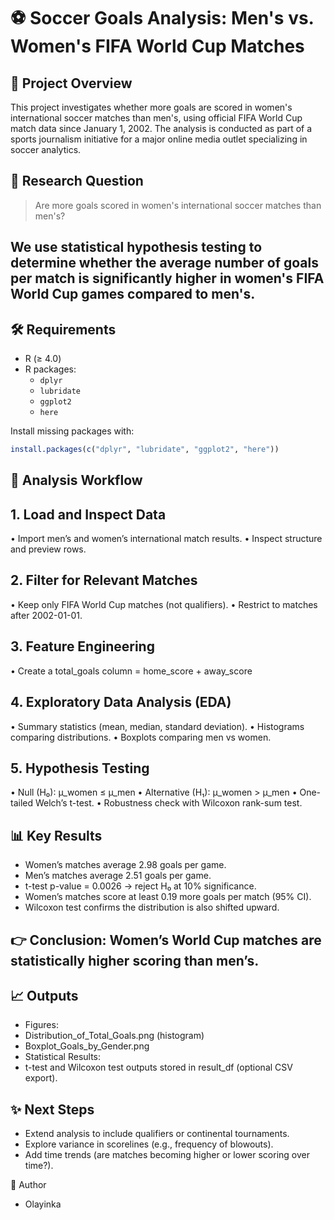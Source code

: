 # ⚽ Soccer Goals Analysis: Men's vs. Women's FIFA World Cup Matches

## 📌 Project Overview

This project investigates whether more goals are scored in women's international soccer matches than men's, using official FIFA World Cup match data since January 1, 2002. The analysis is conducted as part of a sports journalism initiative for a major online media outlet specializing in soccer analytics.

## 🎯 Research Question

> Are more goals scored in women's international soccer matches than men's?

We use statistical hypothesis testing to determine whether the average number of goals per match is significantly higher in women's FIFA World Cup games compared to men's.
---
## 🛠️ Requirements
- R (≥ 4.0)
- R packages:
  - `dplyr`
  - `lubridate`
  - `ggplot2`
  - `here`

Install missing packages with:
```r
install.packages(c("dplyr", "lubridate", "ggplot2", "here"))
```
## 🚀 Analysis Workflow

## 1. Load and Inspect Data
• 	Import men’s and women’s international match results.
• 	Inspect structure and preview rows.

## 2. Filter for Relevant Matches
• 	Keep only FIFA World Cup matches (not qualifiers).
• 	Restrict to matches after 2002-01-01.

## 3. Feature Engineering
•  Create a total_goals column = home_score + away_score


## 4. Exploratory Data Analysis (EDA)
• 	Summary statistics (mean, median, standard deviation).
• 	Histograms comparing distributions.
• 	Boxplots comparing men vs women.

## 5. Hypothesis Testing
• 	Null (H₀): μ_women ≤ μ_men
• 	Alternative (H₁): μ_women > μ_men
• 	One-tailed Welch’s t-test.
• 	Robustness check with Wilcoxon rank-sum test.

## 📊 Key Results
- Women’s matches average 2.98 goals per game.
- Men’s matches average 2.51 goals per game.
- t-test p-value = 0.0026 → reject H₀ at 10% significance.
- Women’s matches score at least 0.19 more goals per match (95% CI).
- Wilcoxon test confirms the distribution is also shifted upward.

## 👉 Conclusion: Women’s World Cup matches are statistically higher scoring than men’s.

## 📈 Outputs
- Figures:
- Distribution_of_Total_Goals.png (histogram)
- Boxplot_Goals_by_Gender.png
- Statistical Results:
- t-test and Wilcoxon test outputs stored in result_df (optional CSV export).

## ✨ Next Steps
- Extend analysis to include qualifiers or continental tournaments.
- Explore variance in scorelines (e.g., frequency of blowouts).
- Add time trends (are matches becoming higher or lower scoring over time?).

👤 Author
- Olayinka
